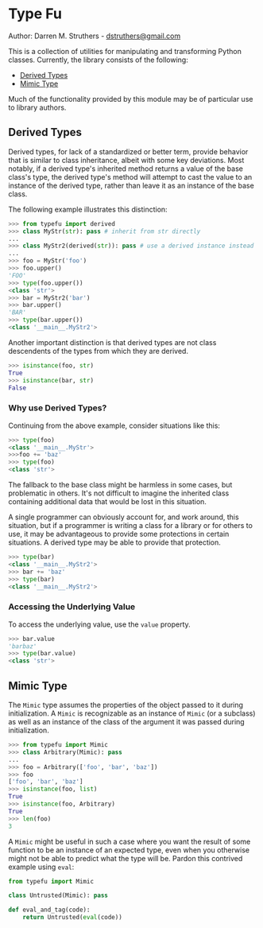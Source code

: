 # Type Fu
Author: Darren M. Struthers - <dstruthers@gmail.com>

This is a collection of utilities for manipulating and transforming Python
classes. Currently, the library consists of the following:

* [Derived Types](#derived-types)
* [Mimic Type](#mimic-type)

Much of the functionality provided by this module may be of particular use to
library authors.

## Derived Types

Derived types, for lack of a standardized or better term,  provide behavior
that is similar to class inheritance, albeit with some key deviations. Most
notably, if a derived type's inherited method returns a value of the base
class's type, the derived type's method will attempt to cast the value to
an instance of the derived type, rather than leave it as an instance of the
base class.

The following example illustrates this distinction:

```python
>>> from typefu import derived
>>> class MyStr(str): pass # inherit from str directly
...
>>> class MyStr2(derived(str)): pass # use a derived instance instead
...
>>> foo = MyStr('foo')
>>> foo.upper()
'FOO'
>>> type(foo.upper())
<class 'str'>
>>> bar = MyStr2('bar')
>>> bar.upper()
'BAR'
>>> type(bar.upper())
<class '__main__.MyStr2'>
```

Another important distinction is that derived types are not class descendents of
the types from which they are derived.

```python
>>> isinstance(foo, str)
True
>>> isinstance(bar, str)
False
```
### Why use Derived Types?

Continuing from the above example, consider situations like this:

```python
>>> type(foo)
<class '__main__.MyStr'>
>>>foo += 'baz'
>>> type(foo)
<class 'str'>
```
The fallback to the base class might be harmless in some cases, but problematic
in others. It's not difficult to imagine the inherited class containing
additional data that would be lost in this situation.

A single programmer can obviously account for, and work around, this situation,
but if a programmer is writing a class for a library or for others to use, it
may be advantageous to provide some protections in certain situations. A derived
type may be able to provide that protection.

```python
>>> type(bar)
<class '__main__.MyStr2'>
>>> bar += 'baz'
>>> type(bar)
<class '__main__.MyStr2'>
```

### Accessing the Underlying Value

To access the underlying value, use the `value` property.

```python
>>> bar.value
'barbaz'
>>> type(bar.value)
<class 'str'>
```

## Mimic Type

The `Mimic` type assumes the properties of the object passed to it during
initialization. A `Mimic` is recognizable as an instance of `Mimic` (or a
subclass) as well as an instance of the class of the argument it was passed
during initialization.

```python
>>> from typefu import Mimic
>>> class Arbitrary(Mimic): pass
...
>>> foo = Arbitrary(['foo', 'bar', 'baz'])
>>> foo
['foo', 'bar', 'baz']
>>> isinstance(foo, list)
True
>>> isinstance(foo, Arbitrary)
True
>>> len(foo)
3
```

A `Mimic` might be useful in such a case where you want the result of some
function to be an instance of an expected type, even when you otherwise
might not be able to predict what the type will be. Pardon this contrived
example using `eval`:

```python
from typefu import Mimic

class Untrusted(Mimic): pass

def eval_and_tag(code):
    return Untrusted(eval(code))
```
